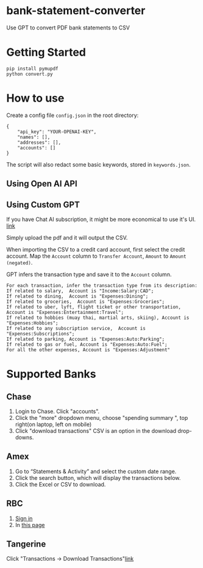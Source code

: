 # bank-statement-converter
Use GPT to convert PDF bank statements to CSV

# Getting Started
```
pip install pymupdf
python convert.py
```

# How to use
Create a config file `config.json` in the root directory: 

```
{
    "api_key": "YOUR-OPENAI-KEY",
    "names": [],
    "addresses": [],
    "accounts": []
}
```
The script will also redact some basic keywords, stored in `keywords.json`.
## Using Open AI API


## Using Custom GPT
If you have Chat AI subscription, it might be more economical to use it's UI. [link](https://chat.openai.com/g/g-K1ajucf7u-gnucash-pdf-converter)

Simply upload the pdf and it will output the CSV. 

When importing the CSV to a credit card account, first select the credit account. Map the `Account` column to `Transfer Account`, `Amount` to  `Amount (negated)`.

GPT infers the transaction type and save it to the `Account` column.
```
For each transaction, infer the transaction type from its description:
If related to salary,  Account is "Income:Salary:CAD";
If related to dining,  Account is "Expenses:Dining";
If related to groceries,  Account is "Expenses:Groceries";
If related to uber, lyft, flight ticket or other transportation, Account is "Expenses:Entertainment:Travel";
If related to hobbies (muay thai, martial arts, skiing), Account is "Expenses:Hobbies";
If related to any subscription service,  Account is "Expenses:Subscriptions";
If related to parking, Account is "Expenses:Auto:Parking";
If related to gas or fuel, Account is "Expenses:Auto:Fuel";
For all the other expenses, Account is "Expenses:Adjustment"

```
# Supported Banks
## Chase
1. Login to Chase. Click "accounts". 
2. Click the "more" dropdown menu, choose "spending summary ", top right(on laptop, left on mobile)
3. Click "download transactions" CSV is an option in the download drop-downs.

## Amex
1. Go to “Statements & Activity” and select the custom date range.
2. Click the search button, which will display the transactions below.
3. Click the Excel or CSV to download.

## RBC 
1. [Sign in](https://secure.royalbank.com/statics/login-service-ui/index#/full/signin)
2. In [this page](https://www1.royalbank.com/sgw1/olb/index-en/#/details;selectedAccount=C001;sort=Descending)

## Tangerine
Click "Transactions -> Download Transactions"[link](https://www.tangerine.ca/app/#/accounts)